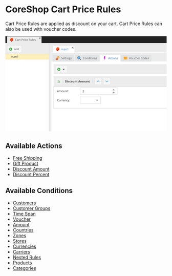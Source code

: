 # CoreShop Cart Price Rules

Cart Price Rules are applied as discount on your cart.
Cart Price Rules can also be used with voucher codes.

![Cart Price Rules](img/cart-pricerule.png)

## Available Actions

- [Free Shipping](./06_Actions.md#free-shipping)
- [Gift Product](./06_Actions.md#gift-product)
- [Discount Amount](./06_Actions.md#discount-amount)
- [Discount Percent](./06_Actions.md#discount-percent)

## Available Conditions

- [Customers](./07_Conditions.md#customers)
- [Customer Groups](./07_Conditions.md#customer-groups)
- [Time Span](./07_Conditions.md#time-span)
- [Voucher](./07_Conditions.md#voucher)
- [Amount](./07_Conditions.md#amount)
- [Countries](./07_Conditions.md#countries)
- [Zones](./07_Conditions.md#zones)
- [Stores](./07_Conditions.md#stores)
- [Currencies](./07_Conditions.md#currencies)
- [Carriers](./07_Conditions.md#carriers)
- [Nested Rules](./07_Conditions.md#nested-rules)
- [Products](./07_Conditions.md#products)
- [Categories](./07_Conditions.md#categories)
